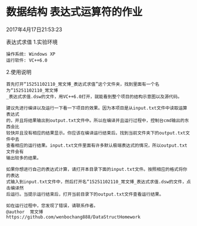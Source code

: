 # 数据结构 表达式运算符的作业

2017年4月17日21:53:23

表达式求值
1.实验环境

	操作系统: Windows XP
	运行软件: VC++6.0

2.使用说明

	首先打开“15251102110_常文博_表达式求值”这个文件夹，找到里面有一个名为“15251102110_常文博
	_表达式求值.dsw的文件，用VC++6.0打开，就能看到整个项目的结构示意图以及源代码。

	建议先进行编译以及运行一下看一下项目的效果。因为本项目是从input.txt文件中读取运算表达式
	的，并且将结果输出到output.txt文件中。所以在编译并且运行过程中，控制台cmd输出的东西会比
	较快并且没有相应的结果显示。你应该在编译运行结束后，找到当前文件夹下的output.txt文件中去
    查看相应的运行结果。input.txt文件里面有许多默认极端表达式的情况，所以output.txt文件会有
	输出较多的结果。
	
	如果你想进行自己的表达式计算，请打开本目录下面的input.txt文件。按照相应的格式将你的表达
    式输入到input.txt文件中，然后打开名“15251102110_常文博_表达式求值.dsw的文件，点击编译然
	后运行。当提示运行结束后，打开当前目录下的output.txt文件查看运行结果。
	
	如在运行过程中，您发现了错误，请联系作者。
	@author  常文博
    https://github.com/wenbochang888/DataStructHomework



























